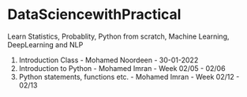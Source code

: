 # DataSciencewithPractical
Learn Statistics, Probablity, Python from scratch, Machine Learning, DeepLearning and NLP

1. Introduction Class - Mohamed Noordeen - 30-01-2022 
2. Introduction to Python - Mohamed Imran - Week 02/05 - 02/06
3. Python statements, functions etc.  - Mohamed Imran - Week 02/12 - 02/13
